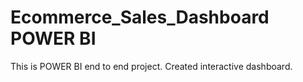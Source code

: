 # Ecommerce_Sales_Dashboard POWER BI
This is POWER BI end to end project.
Created interactive dashboard.

